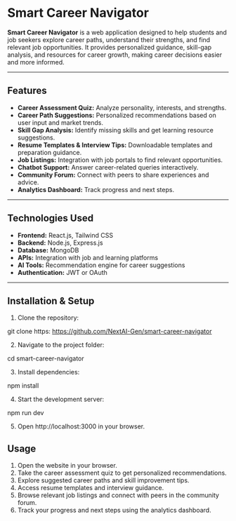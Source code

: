 # Smart Career Navigator

**Smart Career Navigator** is a web application designed to help students and job seekers explore career paths, understand their strengths, and find relevant job opportunities. It provides personalized guidance, skill-gap analysis, and resources for career growth, making career decisions easier and more informed.

---

## Features
- **Career Assessment Quiz:** Analyze personality, interests, and strengths.  
- **Career Path Suggestions:** Personalized recommendations based on user input and market trends.  
- **Skill Gap Analysis:** Identify missing skills and get learning resource suggestions.  
- **Resume Templates & Interview Tips:** Downloadable templates and preparation guidance.  
- **Job Listings:** Integration with job portals to find relevant opportunities.  
- **Chatbot Support:** Answer career-related queries interactively.  
- **Community Forum:** Connect with peers to share experiences and advice.  
- **Analytics Dashboard:** Track progress and next steps.

---

## Technologies Used
- **Frontend:** React.js, Tailwind CSS  
- **Backend:** Node.js, Express.js  
- **Database:** MongoDB  
- **APIs:** Integration with job and learning platforms  
- **AI Tools:** Recommendation engine for career suggestions  
- **Authentication:** JWT or OAuth

---

## Installation & Setup

1. Clone the repository:  

git clone https: https://github.com/NextAI-Gen/smart-career-navigator

2. Navigate to the project folder:

cd smart-career-navigator

3. Install dependencies:

npm install

4. Start the development server:

npm run dev

5. Open http://localhost:3000 in your browser.


## Usage
1. Open the website in your browser.  
2. Take the career assessment quiz to get personalized recommendations.  
3. Explore suggested career paths and skill improvement tips.  
4. Access resume templates and interview guidance.  
5. Browse relevant job listings and connect with peers in the community forum.  
6. Track your progress and next steps using the analytics dashboard.
